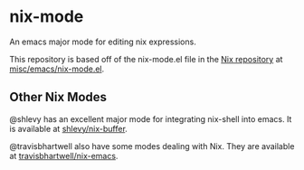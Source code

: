 # nix-mode
An emacs major mode for editing nix expressions.

This repository is based off of the nix-mode.el file in the [Nix repository](https://github.com/nixos/nix) at [misc/emacs/nix-mode.el](https://github.com/NixOS/nix/blob/master/misc/emacs/nix-mode.el).


## Other Nix Modes

@shlevy has an excellent major mode for integrating nix-shell into emacs. It is available at [shlevy/nix-buffer](https://github.com/shlevy/nix-buffer). 

@travisbhartwell also have some modes dealing with Nix. They are available at [travisbhartwell/nix-emacs](https://github.com/travisbhartwell/nix-emacs).
